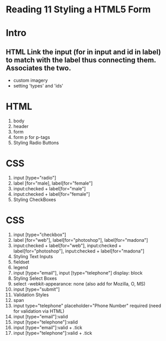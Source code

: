 # Reading 11 Styling a HTML5 Form


# Intro
## HTML Link the input (for in input and id in label) to match with the label thus connecting them. Associates the two.
- custom imagery
- setting 'types' and 'ids'

# HTML 
1. body
1. header
1. form
1. form p for p-tags
1. Styling Radio Buttons

# CSS
1. input [type="radio"]
1. label [for="male], label[for="female"]
1. input:checked + label[for="male"]
1. input:checked + label[for="female"]
1. Styling CheckBoxes

# CSS

1. input [type="checkbox"]
1. label [for="web"], label[for="photoshop"], label[for="madona"]
1. input:checked + label[for="web"], input:checked + label[for="photoshop"], input:checked + label[for="madona"]
1. Styling Text Inputs
1. fieldset
1. legend
1. input [type="email"], input [type="telephone"] display: block
1. Styling Select Boxes
1. select -webkit-appearance: none (also add for Mozilla, O, MS)
1. input [type="submit"]
1. Validation Styles
1. span
1. input type="telephone" placeholder="Phone Number" required (need for validation via HTML)
1. input [type="email"]:valid
1. input [type="telephone"]:valid
1. input [type="email"]:valid + .tick
1. input [type="telephone"]:valid + .tick



